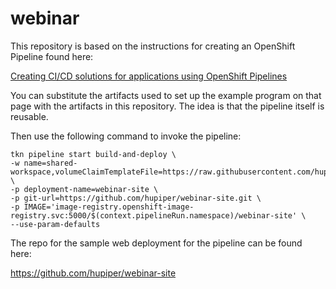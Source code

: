 # webinar

This repository is based on the instructions for creating an OpenShift Pipeline found here:

[Creating CI/CD solutions for applications using OpenShift Pipelines](https://docs.openshift.com/pipelines/1.12/create/creating-applications-with-cicd-pipelines.html)

You can substitute the artifacts used to set up the example program on that page with the artifacts in this repository. The idea is that the pipeline itself is reusable. 

Then use the following command to invoke the pipeline:
```
tkn pipeline start build-and-deploy \
-w name=shared-workspace,volumeClaimTemplateFile=https://raw.githubusercontent.com/hupiper/webinar/main/pipeline/persistent_volume_claim.yaml \
-p deployment-name=webinar-site \
-p git-url=https://github.com/hupiper/webinar-site.git \
-p IMAGE='image-registry.openshift-image-registry.svc:5000/$(context.pipelineRun.namespace)/webinar-site' \
--use-param-defaults
```


The repo for the sample web deployment for the pipeline can be found here:

https://github.com/hupiper/webinar-site